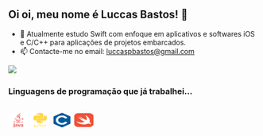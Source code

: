 ## Oi oi, meu nome é Luccas Bastos! 👋

- 🌱 Atualmente estudo Swift com enfoque em aplicativos e softwares iOS e C/C++ para aplicações de projetos embarcados.
- 📫 Contacte-me no email: luccaspbastos@gmail.com

<div>
  <img height="200em" src="https://github-readme-stats.vercel.app/api/top-langs/?username=LuccasBastos&layout=compact&langs_count=16&theme=dark"/>
</div>

### Linguagens de programação que já trabalhei...
<div>
<div style="display: inline_block"><br>
  <img align="center" alt="Luccas-Java" height="30" width="40" src="https://raw.githubusercontent.com/devicons/devicon/master/icons/java/java-plain-wordmark.svg">
  <img align="center" alt="Luccas-Python" height="30" width="40" src="https://raw.githubusercontent.com/devicons/devicon/master/icons/python/python-plain-wordmark.svg">
  <img align="center" alt="Luccas-C" height="30" width="40" src="https://raw.githubusercontent.com/devicons/devicon/master/icons/c/c-plain.svg">
  <img align="center" alt="Luccas-C" height="30" width="40" src="https://raw.githubusercontent.com/devicons/devicon/master/icons/swift/swift-original.svg">

</div>
